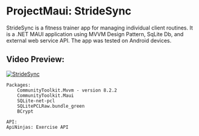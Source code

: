 # ProjectMaui: StrideSync

StrideSync is a fitness trainer app for managing individual client routines. 
It is a .NET MAUI application using MVVM Design Pattern, SqLite Db, and external web service API. 
The app was tested on Android devices.

## Video Preview:
[![StrideSync](https://img.youtube.com/vi/QclJymPdt_Y/0.jpg)](https://youtube.com/shorts/QclJymPdt_Y)

```
Packages:
    CommunityToolkit.Mvvm - version 8.2.2
    CommunityToolkit.Maui
    SQLite-net-pcl
    SQLitePCLRaw.bundle_green
    BCrypt

API:
ApiNinjas: Exercise API
